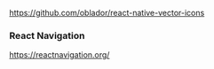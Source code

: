 https://github.com/oblador/react-native-vector-icons

### React Navigation
https://reactnavigation.org/